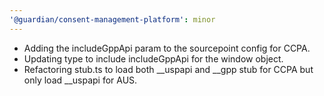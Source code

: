 ```yaml
---
'@guardian/consent-management-platform': minor
---
```


-   Adding the includeGppApi param to the sourcepoint config for CCPA.
-   Updating type to include includeGppApi for the window object.
-   Refactoring stub.ts to load both \_\_uspapi and \_\_gpp stub for CCPA but only load \_\_uspapi for AUS.
